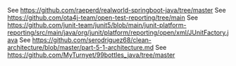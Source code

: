 


See https://github.com/raeperd/realworld-springboot-java/tree/master
See https://github.com/ota4j-team/open-test-reporting/tree/main
See https://github.com/junit-team/junit5/blob/main/junit-platform-reporting/src/main/java/org/junit/platform/reporting/open/xml/JUnitFactory.java
See https://github.com/serodriguez68/clean-architecture/blob/master/part-5-1-architecture.md
See https://github.com/MyTurnyet/99bottles_java/tree/master
